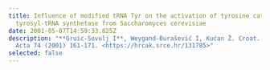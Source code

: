 ```yaml
---
title: Influence of modified tRNA Tyr on the activation of tyrosine catalyzed by
  tyrosyl-tRNA synthetase from Saccharomyces cerevisiae
date: 2001-05-07T14:59:33.825Z
description: "**Gruic-Sovulj I**, Weygand-Đurašević I, Kućan Ž. Croat. Chem.
  Acta 74 (2001) 161-171. <https://hrcak.srce.hr/131785>"
selected: false
---
```

